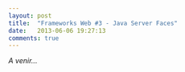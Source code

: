 ```yaml
---
layout: post
title:  "Frameworks Web #3 - Java Server Faces"
date:   2013-06-06 19:27:13
comments: true
---
```


*A venir...*